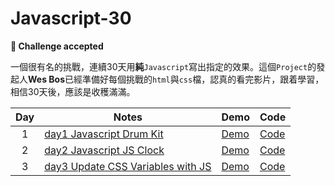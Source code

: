 # Javascript-30


**💪 Challenge accepted**


一個很有名的挑戰，連續30天用**純**`Javascript`寫出指定的效果。這個`Project`的發起人**Wes Bos**已經準備好每個挑戰的`html`與`css`檔，認真的看完影片，跟着學習，相信30天後，應該是收穫滿滿。



| Day | Notes | Demo | Code |
| :---:  | --- | --- | --- |
| 1 | [day1 Javascript Drum Kit](https://markwit.cc/2018-07-01/day-1-javascript-drum-kit/) | [Demo](https://skyying.github.io/Javascript-30/01%20-%20JavaScript%20Drum%20Kit/index-START.html) | [Code](https://github.com/skyying/Javascript-30/tree/master/01%20-%20JavaScript%20Drum%20Kit) |
| 2 | [day2 Javascript JS Clock](https://markwit.cc/2018-07-03/day-2-javascript-clock/) | [Demo](https://skyying.github.io/Javascript-30/02%20-%20JS%20and%20CSS%20Clock/index-START.html) | [Code](https://github.com/skyying/Javascript-30/tree/master/02%20-%20JS%20and%20CSS%20Clock) |
| 3 | [day3 Update CSS Variables with JS](https://markwit.cc/2018-08-18/day-3-Update-CSS-Variables-with-JS/) | [Demo](https://github.com/skyying/javascript-30/blob/master/03%20-%20CSS%20Variables/index-START.html) | [Code](https://github.com/skyying/javascript-30/blob/master/03%20-%20CSS%20Variables/index-START.html) |
